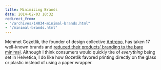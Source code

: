 ```yaml
---
title: Minimizing Brands
date: 2014-02-03 10:32
redirect_from:
- "/archives/14034-minimal-brands.html"
- "/minimal-brands.html"
---
```



Mehmet Gozetlik, the founder of design collective [Antrepo](http://www.a2591.com/), has taken 17 well-known brands and [reduced their products' branding to the bare minimal](http://www.thedieline.com/blog/2011/11/10/a-study-in-brand-minimalism.html). Although I think consumers would quickly tire of _everything_ being set in Helvetica, I do like how Gozetlik favored printing directly on the glass or plastic instead of using a paper wrapper.
